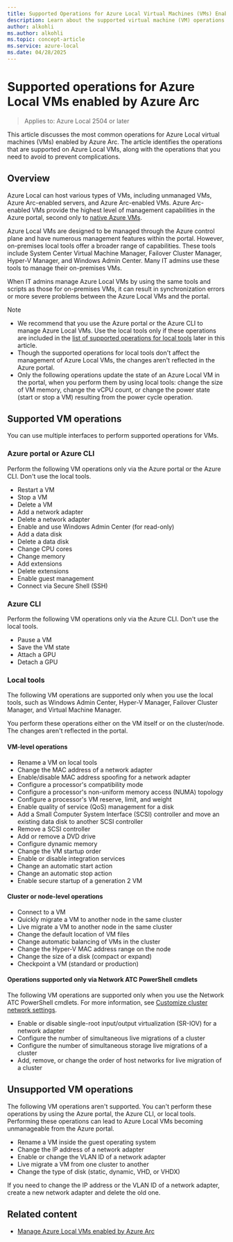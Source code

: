 ```yaml
---
title: Supported Operations for Azure Local Virtual Machines (VMs) Enabled by Azure Arc
description: Learn about the supported virtual machine (VM) operations for Azure Local VMs enabled by Azure Arc.
author: alkohli
ms.author: alkohli
ms.topic: concept-article
ms.service: azure-local
ms.date: 04/28/2025
---
```


# Supported operations for Azure Local VMs enabled by Azure Arc

> Applies to: Azure Local 2504 or later

This article discusses the most common operations for Azure Local virtual machines (VMs) enabled by Azure Arc. The article identifies the operations that are supported on Azure Local VMs, along with the operations that you need to avoid to prevent complications.

## Overview

Azure Local can host various types of VMs, including unmanaged VMs, Azure Arc-enabled servers, and Azure Arc-enabled VMs. Azure Arc-enabled VMs provide the highest level of management capabilities in the Azure portal, second only to [native Azure VMs](/azure/azure-local/concepts/compare-vm-management-capabilities).

Azure Local VMs are designed to be managed through the Azure control plane and have numerous management features within the portal. However, on-premises local tools offer a broader range of capabilities. These tools include System Center Virtual Machine Manager, Failover Cluster Manager, Hyper-V Manager, and Windows Admin Center. Many IT admins use these tools to manage their on-premises VMs.

When IT admins manage Azure Local VMs by using the same tools and scripts as those for on-premises VMs, it can result in synchronization errors or more severe problems between the Azure Local VMs and the portal.

> [!NOTE]
>
> - We recommend that you use the Azure portal or the Azure CLI to manage Azure Local VMs. Use the local tools only if these operations are included in the [list of supported operations for local tools](#local-tools) later in this article.
> - Though the supported operations for local tools don't affect the management of Azure Local VMs, the changes aren't reflected in the Azure portal.
> - Only the following operations update the state of an Azure Local VM in the portal, when you perform them by using local tools: change the size of VM memory, change the vCPU count, or change the power state (start or stop a VM) resulting from the power cycle operation.

## Supported VM operations

You can use multiple interfaces to perform supported operations for VMs.

### Azure portal or Azure CLI

Perform the following VM operations only via the Azure portal or the Azure CLI. Don't use the local tools.

- Restart a VM
- Stop a VM
- Delete a VM
- Add a network adapter
- Delete a network adapter
- Enable and use Windows Admin Center (for read-only)
- Add a data disk
- Delete a data disk
- Change CPU cores
- Change memory
- Add extensions
- Delete extensions
- Enable guest management
- Connect via Secure Shell (SSH)

### Azure CLI

Perform the following VM operations only via the Azure CLI. Don't use the local tools.

- Pause a VM
- Save the VM state
- Attach a GPU
- Detach a GPU

### Local tools

The following VM operations are supported only when you use the local tools, such as Windows Admin Center, Hyper-V Manager, Failover Cluster Manager, and Virtual Machine Manager.

You perform these operations either on the VM itself or on the cluster/node. The changes aren't reflected in the portal.

#### VM-level operations

- Rename a VM on local tools
- Change the MAC address of a network adapter
- Enable/disable MAC address spoofing for a network adapter
- Configure a processor's compatibility mode
- Configure a processor's non-uniform memory access (NUMA) topology
- Configure a processor's VM reserve, limit, and weight
- Enable quality of service (QoS) management for a disk
- Add a Small Computer System Interface (SCSI) controller and move an existing data disk to another SCSI controller
- Remove a SCSI controller
- Add or remove a DVD drive
- Configure dynamic memory
- Change the VM startup order
- Enable or disable integration services
- Change an automatic start action
- Change an automatic stop action
- Enable secure startup of a generation 2 VM

#### Cluster or node-level operations

- Connect to a VM
- Quickly migrate a VM to another node in the same cluster
- Live migrate a VM to another node in the same cluster
- Change the default location of VM files
- Change automatic balancing of VMs in the cluster
- Change the Hyper-V MAC address range on the node
- Change the size of a disk (compact or expand)
- Checkpoint a VM (standard or production)

#### Operations supported only via Network ATC PowerShell cmdlets

The following VM operations are supported only when you use the Network ATC PowerShell cmdlets. For more information, see [Customize cluster network settings](./manage-network-atc.md#customize-cluster-network-settings).

- Enable or disable single-root input/output virtualization (SR-IOV) for a network adapter
- Configure the number of simultaneous live migrations of a cluster
- Configure the number of simultaneous storage live migrations of a cluster
- Add, remove, or change the order of host networks for live migration of a cluster

## Unsupported VM operations

The following VM operations aren't supported. You can't perform these operations by using the Azure portal, the Azure CLI, or local tools. Performing these operations can lead to Azure Local VMs becoming unmanageable from the Azure portal.

- Rename a VM inside the guest operating system
- Change the IP address of a network adapter
- Enable or change the VLAN ID of a network adapter
- Live migrate a VM from one cluster to another
- Change the type of disk (static, dynamic, VHD, or VHDX)

If you need to change the IP address or the VLAN ID of a network adapter, create a new network adapter and delete the old one.

## Related content

- [Manage Azure Local VMs enabled by Azure Arc](manage-arc-virtual-machines.md)
